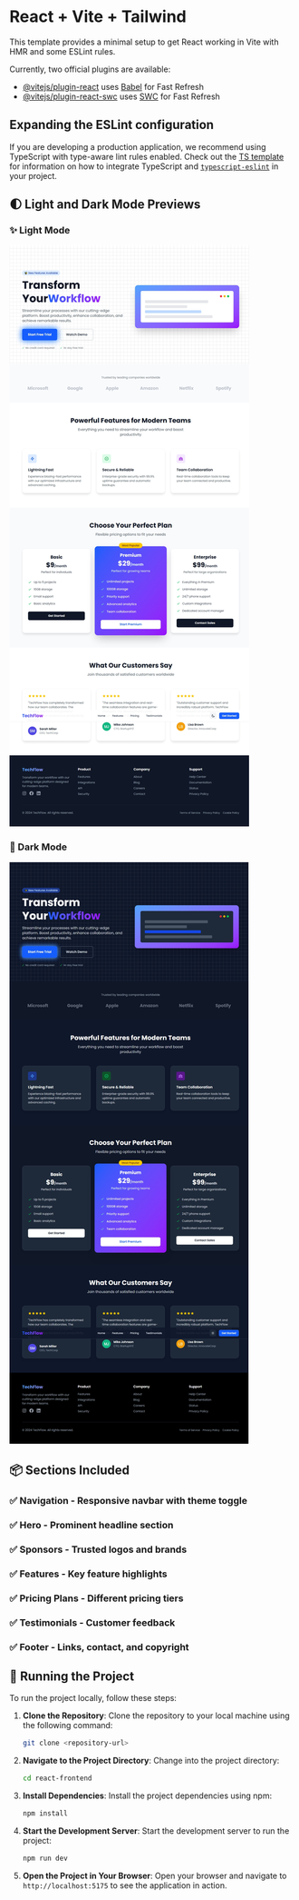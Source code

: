 # React + Vite + Tailwind

This template provides a minimal setup to get React working in Vite with HMR and some ESLint rules.

Currently, two official plugins are available:

- [@vitejs/plugin-react](https://github.com/vitejs/vite-plugin-react/blob/main/packages/plugin-react) uses [Babel](https://babeljs.io/) for Fast Refresh
- [@vitejs/plugin-react-swc](https://github.com/vitejs/vite-plugin-react/blob/main/packages/plugin-react-swc) uses [SWC](https://swc.rs/) for Fast Refresh

## Expanding the ESLint configuration

If you are developing a production application, we recommend using TypeScript with type-aware lint rules enabled. Check out the [TS template](https://github.com/vitejs/vite/tree/main/packages/create-vite/template-react-ts) for information on how to integrate TypeScript and [`typescript-eslint`](https://typescript-eslint.io) in your project.

## 🌓 Light and Dark Mode Previews

### ✨ Light Mode
![Light Mode](./light.jpeg)

### 🌙 Dark Mode
![Dark Mode](./dark.jpeg)

## 📦 Sections Included
### ✅ Navigation - Responsive navbar with theme toggle

### ✅ Hero - Prominent headline section

### ✅ Sponsors - Trusted logos and brands

### ✅ Features - Key feature highlights

### ✅ Pricing Plans - Different pricing tiers

### ✅ Testimonials - Customer feedback

### ✅ Footer - Links, contact, and copyright

## 🚀 Running the Project

To run the project locally, follow these steps:

1. **Clone the Repository**: 
   Clone the repository to your local machine using the following command:
   ```bash
   git clone <repository-url>
   ```

2. **Navigate to the Project Directory**:
   Change into the project directory:
   ```bash
   cd react-frontend
   ```

3. **Install Dependencies**:
   Install the project dependencies using npm:
   ```bash
   npm install
   ```

4. **Start the Development Server**:
   Start the development server to run the project:
   ```bash
   npm run dev
   ```

5. **Open the Project in Your Browser**:
   Open your browser and navigate to `http://localhost:5175` to see the application in action.

